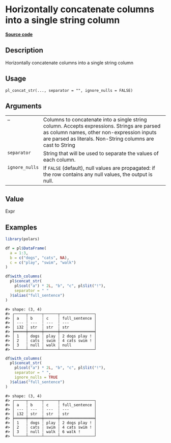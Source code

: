 

# Horizontally concatenate columns into a single string column

[**Source code**](https://github.com/pola-rs/r-polars/tree/c47431ca69622f79ed7a3f1d7bfee6075ffabfee/R/functions__lazy.R#L681)

## Description

Horizontally concatenate columns into a single string column

## Usage

<pre><code class='language-R'>pl_concat_str(..., separator = "", ignore_nulls = FALSE)
</code></pre>

## Arguments

<table>
<tr>
<td style="white-space: nowrap; font-family: monospace; vertical-align: top">
<code id="pl_concat_str_:_...">…</code>
</td>
<td>
Columns to concatenate into a single string column. Accepts expressions.
Strings are parsed as column names, other non-expression inputs are
parsed as literals. Non-String columns are cast to String
</td>
</tr>
<tr>
<td style="white-space: nowrap; font-family: monospace; vertical-align: top">
<code id="pl_concat_str_:_separator">separator</code>
</td>
<td>
String that will be used to separate the values of each column.
</td>
</tr>
<tr>
<td style="white-space: nowrap; font-family: monospace; vertical-align: top">
<code id="pl_concat_str_:_ignore_nulls">ignore_nulls</code>
</td>
<td>
If <code>FALSE</code> (default), null values are propagated: if the row
contains any null values, the output is null.
</td>
</tr>
</table>

## Value

Expr

## Examples

``` r
library(polars)

df = pl$DataFrame(
  a = 1:3,
  b = c("dogs", "cats", NA),
  c = c("play", "swim", "walk")
)

df$with_columns(
  pl$concat_str(
    pl$col("a") * 2L, "b", "c", pl$lit("!"),
    separator = " "
  )$alias("full_sentence")
)
```

    #> shape: (3, 4)
    #> ┌─────┬──────┬──────┬───────────────┐
    #> │ a   ┆ b    ┆ c    ┆ full_sentence │
    #> │ --- ┆ ---  ┆ ---  ┆ ---           │
    #> │ i32 ┆ str  ┆ str  ┆ str           │
    #> ╞═════╪══════╪══════╪═══════════════╡
    #> │ 1   ┆ dogs ┆ play ┆ 2 dogs play ! │
    #> │ 2   ┆ cats ┆ swim ┆ 4 cats swim ! │
    #> │ 3   ┆ null ┆ walk ┆ null          │
    #> └─────┴──────┴──────┴───────────────┘

``` r
df$with_columns(
  pl$concat_str(
    pl$col("a") * 2L, "b", "c", pl$lit("!"),
    separator = " ",
    ignore_nulls = TRUE
  )$alias("full_sentence")
)
```

    #> shape: (3, 4)
    #> ┌─────┬──────┬──────┬───────────────┐
    #> │ a   ┆ b    ┆ c    ┆ full_sentence │
    #> │ --- ┆ ---  ┆ ---  ┆ ---           │
    #> │ i32 ┆ str  ┆ str  ┆ str           │
    #> ╞═════╪══════╪══════╪═══════════════╡
    #> │ 1   ┆ dogs ┆ play ┆ 2 dogs play ! │
    #> │ 2   ┆ cats ┆ swim ┆ 4 cats swim ! │
    #> │ 3   ┆ null ┆ walk ┆ 6 walk !      │
    #> └─────┴──────┴──────┴───────────────┘
